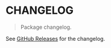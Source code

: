 # CHANGELOG

> Package changelog.

See [GitHub Releases](https://github.com/stdlib-js/nlp/releases) for the changelog.